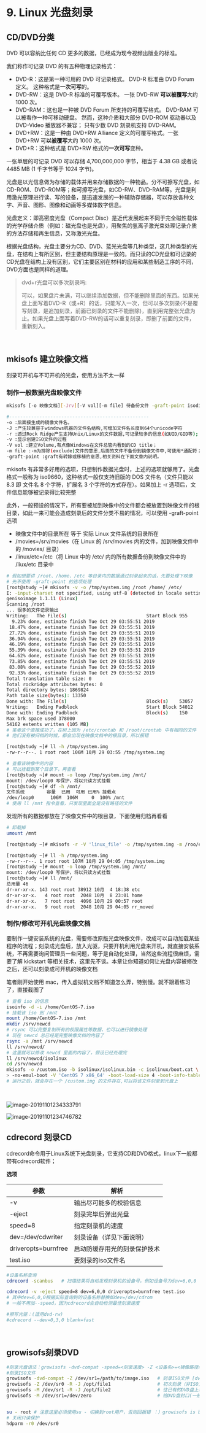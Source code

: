 # 9. Linux 光盘刻录

## CD/DVD分类

DVD 可以容纳比任何 CD 更多的数据，已经成为现今视频出版业的标准。

我们称作可记录 DVD 的有五种物理记录格式：

* DVD-R：这是第一种可用的 DVD 可记录格式。 DVD-R 标准由 DVD Forum 定义。 这种格式是**一次可写**的。
* DVD-RW：这是 DVD-R 标准的可覆写版本。 一张 DVD-RW **可以被覆写**大约 1000 次。
* DVD-RAM：这也是一种被 DVD Forum 所支持的可覆写格式。 DVD-RAM 可以被看作一种可移动硬盘。 然而，这种介质和大部分 DVD-ROM 驱动器以及 DVD-Video 播放器不兼容； 只有少数 DVD 刻录机支持 DVD-RAM。
* DVD+RW：这是一种由 DVD+RW Alliance 定义的可覆写格式。一张 DVD+RW 可**以被覆写**大约 1000 次。
* DVD+R：这种格式是 DVD+RW 格式的**一次可写**变种。

一张单层的可记录 DVD 可以存储 4,700,000,000 字节，相当于 4.38 GB 或者说 4485 MB (1 千字节等于 1024 字节)。

光盘是以光信息做为存储的载体并用来存储数据的一种物品。分不可擦写光盘，如CD-ROM、DVD-ROM等；和可擦写光盘，如CD-RW、DVD-RAM等。光盘是利用激光原理进行读、写的设备，是迅速发展的一种辅助存储器，可以存放各种文字、声音、图形、图像和动画等多媒体数字信息。

光盘定义：即高密度光盘（Compact Disc）是近代发展起来不同于完全磁性载体的光学存储介质（例如：磁光盘也是光盘），用聚焦的氢离子激光束处理记录介质的方法存储和再生信息，又称激光光盘。

根据光盘结构，光盘主要分为CD、DVD、蓝光光盘等几种类型，这几种类型的光盘，在结构上有所区别，但主要结构原理是一致的。而只读的CD光盘和可记录的CD光盘在结构上没有区别，它们主要区别在材料的应用和某些制造工序的不同，DVD方面也是同样的道理。

> dvd+r光盘可以多次刻录吗:
>
> 可以，如果盘片未满，可以继续添加数据，但不能删除里面的东西。如果光盘上面写着DVD-R（或+R）的话，只能写入一次，但可以多次刻录(不是覆写刻录，是追加刻录，前面已刻录的文件不能删除)，直到用完整张光盘为止。如果光盘上面写着DVD-RW的话可以重复刻录，即删了前面的文件，重新刻入。

‍

## mkisofs 建立映像文档

刻录可开机与不可开机的光盘，使用方法不太一样

### 制作一般数据光盘映像文件

```bash
mkisofs [-o 映像文档][-Jrv][-V vol][-m file] 待备份文件 -graft-point isodir=systemdir ..

#---------------------------------------------------
-o :后面接生成的镜像文件名。
-J :产生较兼容于windows机器的文件名结构,可增加文件名长度到64个unicode字符
-r :透过Rock Ridge产生支持Unix/Linux的文件数据,可记录较多的信息(如UID/GID等);
-v :显示创建ISO文件的过程
-V vol :建立Volume,有点像Windows在文件总管内看到的CD title；
-m file :-m为排除(exclude)文件的意思,后面的文件不备份到镜像文件中,可使用*通配符；
-graft-point :graft有转嫁或移植的意思,相关资料在下面文章内说明。
```

mkisofs 有非常多好用的选项，只想制作数据光盘时，上述的选项就够用了。光盘格式一般称为 iso9660，这种格式一般仅支持旧版的 DOS 文件名（文件只能以 8.3 即 文件名 8 个字符，扩展名 3 个字符的方式存在）。如果加上 -r 选项后，文件信息能够被记录得比较完整

此外，一般预设的情况下，所有要被加到映像中的文件都会被放置到映像文件的根目录，如此一来可能会造成刻录后的文件分类不易的情况，可以使用 -graft-point 选项

* 映像文件中的目录所在 等于 实际 Linux 文件系统的目录所在
* /movies=/srv/movies（在 Linux 的 /srv/movies 内的文件，加到映像文件中的 /movies/ 目录）
* /linux/etc=/etc（将 Linux 中的 /etc/ 内的所有数据备份到映像文件中的 /liux/etc 目录中

```bash
# 假如想要讲 /root、/home、/etc 等目录内的数据通过刻录起来的话，先要处理下映像
# 先不使用 -graft-point 的选项处理
[root@study ~]# mkisofs -v -o /tmp/system.img /root /home/ /etc/
I: -input-charset not specified, using utf-8 (detected in locale settings)
genisoimage 1.1.11 (Linux)
Scanning /root
... 很多的文件记录输出
Writing:   The File(s)                             Start Block 955
  9.23% done, estimate finish Tue Oct 29 03:55:51 2019
 18.47% done, estimate finish Tue Oct 29 03:55:51 2019
 27.72% done, estimate finish Tue Oct 29 03:55:51 2019
 36.94% done, estimate finish Tue Oct 29 03:55:51 2019
 46.19% done, estimate finish Tue Oct 29 03:55:51 2019
 55.39% done, estimate finish Tue Oct 29 03:55:51 2019
 64.62% done, estimate finish Tue Oct 29 03:55:51 2019
 73.85% done, estimate finish Tue Oct 29 03:55:51 2019
 83.08% done, estimate finish Tue Oct 29 03:55:52 2019
 92.33% done, estimate finish Tue Oct 29 03:55:52 2019
Total translation table size: 0
Total rockridge attributes bytes: 0
Total directory bytes: 1869824
Path table size(bytes): 13350
Done with: The File(s)                             Block(s)    53057
Writing:   Ending Padblock                         Start Block 54012
Done with: Ending Padblock                         Block(s)    150
Max brk space used 378000
54162 extents written (105 MB)
# 笔者这个直接成功了，在树上因为 /etc/crontab 和 /root/crontab 中有相同的文件
# 他们没有被归档的时候，都会出现在映像文档中的根目录，所以报错

[root@study ~]# ll -h /tmp/system.img 
-rw-r--r--. 1 root root 106M 10月 29 03:55 /tmp/system.img

# 查看该映像中的内容
# 可以挂载到某个目录下，再查看
[root@study ~]# mount -o loop /tmp/system.img /mnt/
mount: /dev/loop0 写保护，将以只读方式挂载
[root@study ~]# df -h /mnt/
文件系统        容量  已用  可用 已用% 挂载点
/dev/loop0      106M  106M     0  100% /mnt
# 使用 ll /mnt 指令查看，只发现里面全是没有路径的文件
```

发现所有的数据都放在了映像文件中的根目录，下面使用归档再看看

```bash
# 卸载掉
umount /mnt

[root@study ~]# mkisofs -r -V 'linux_file' -o /tmp/system.img -m /roo/etc --graft-point /root=/root /home/=/home /etc=/etc

[root@study ~]# ll -h /tmp/system.img 
-rw-r--r--. 1 root root 107M 10月 29 04:05 /tmp/system.img
[root@study ~]# mount -o loop /tmp/system.img /mnt/
mount: /dev/loop0 写保护，将以只读方式挂载
[root@study ~]# ll /mnt/
总用量 46
dr-xr-xr-x. 143 root root 38912 10月  4 18:38 etc
dr-xr-xr-x.   4 root root  2048 10月  8 23:01 home
dr-xr-xr-x.   7 root root  4096 10月 29 00:57 root
dr-xr-xr-x.   9 root root  2048 10月 29 04:05 rr_moved
```

### 制作/修改可开机光盘映像文档

要制作一键安装系统的光盘，需要修改原版光盘映像文件，改成可以自动加载某些程序的流程；刻录成光盘后，放入光驱，只要开机利用光盘来开机，就直接安装系统，不再需要询问管理员一些问题，等于是自动化处理，当然这些流程很麻烦，需要了解 kickstart 等相关技术，这里先不谈。本章让你知道如何让光盘内容被修改之后，还可以刻录成可开机的映像文档

笔者刚开始使用 mac，传入虚拟机文档不知道怎么弄，特别慢。就不跟着练习了，直接截图了

```bash
# 查看 iso 的信息
isoinfo -d -i /home/CentOS-7.iso 
# 挂载该 iso 到 /mnt
mount /home/CentOS-7.iso /mnt
mkdir /srv/newcd
# rsync 可以完整复制所有的权限属性等数据，也可以进行镜像处理
# 现在 newcd 总已经是完整映像文档的内容了
rsync -a /mnt /srv/newcd
ll /srv/newcd/
# 这里就可以修改 newcd 里面的内容了，假设已经处理完
ll /srv/newcd/isolinux
cd /srv/newcd
mkisofs -o /custom.iso -b isolinux/isolinux.bin -c isolinux/boot.cat \
> -no-emul-boot -V 'CentOS 7 x86_64' -boot-load-size 4 -boot-info-table -R -J -v -T
# 运行之后，就会存在一个 /custom.img 的文件存在,可以将该文件刻录到光盘上
```

‍

​![image-20191101234333791](assets/net-img-image-20191101234333791.15ef750d-20231120173401-p7fbcqf.png)​

​![image-20191101234746782](assets/net-img-image-20191101234746782.507a7977-20231120173416-6b005p1.png)​

## cdrecord 刻录CD

cdrecord命令用于Linux系统下光盘刻录，它支持CD和DVD格式，linux下一般都带有cdrecord软件；

**选项**

|参数|解析|
| ---------------------| ------------------------------|
|-v|输出尽可能多的校验信息|
|-eject|刻录完毕后弹出光盘|
|speed=8|指定刻录机的速度|
|dev=/dev/cdwriter|刻录设备（详见下面说明）|
|driveropts=burnfree|启动防缓存用光的刻录保护技术|
|test.iso|要刻录的iso文件名|

```bash
#设备名称查询
cdrecord -scanbus   # 扫描结果将自动发现刻录机的设备号。例如设备号为dev=6,0,0

cdrecord -v -eject speed=8 dev=6,0,0 driveropts=burnfree test.iso
# 其中dev=6,0,0根据实际查询到的设备名称替换如dev=/dev/cdrom
# 一般不用加--speed，因为cdrecord会自动检测最佳刻录速度

#擦写光驱：(适用dvd-rw)
#cdrecord --dev=0,3,0 blank=fast
```

‍

## growisofs刻录DVD

```bash
#刻录光盘语法：growisofs -dvd-compat -speed=<刻录速度> -Z <设备名>=<镜像路径>
#刻录ISO文件
growisofs -dvd-compat -Z /dev/sr1=/path/to/image.iso   # 刻录ISO文件 [dvd-compat刻录完后封盘，一般iso都需要封盘]
growisofs -Z /dev/sr0 -R -J /opt/file1                 # 初次刻录（非ISO文件）
growisofs -M /dev/sr1 -R -J /opt/file2                 # 往已有的DVD盘上添加文件
growisofs -M /dev/sr1=/dev/zero                        # 给DVD盘封口(一般用不着）


su - root # 注意这里必须使用su - 切换到root用户，否则回报错 ：）growisofs is being executed under sudo, aborting!
# 关闭只读保护
hdparm -r0 /dev/sr0
```
